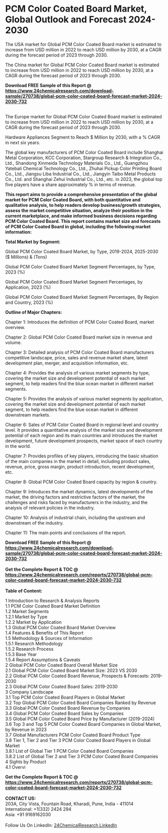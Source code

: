 <h1>PCM Color Coated Board Market, Global Outlook and Forecast 2024-2030</h1><p>The USA market for Global PCM Color Coated Board market is estimated to increase from USD million in 2022 to reach USD million by 2030, at a CAGR during the forecast period of 2023 through 2030.</p><p>
</p><p>The China market for Global PCM Color Coated Board market is estimated to increase from USD million in 2022 to reach USD million by 2030, at a CAGR during the forecast period of 2023 through 2030.</p><div><b>Download FREE Sample of this Report @ 
            <a href="https://www.24chemicalresearch.com/download-sample/270738/global-pcm-color-coated-board-forecast-market-2024-2030-732">
            https://www.24chemicalresearch.com/download-sample/270738/global-pcm-color-coated-board-forecast-market-2024-2030-732</a></b></div><br><p>
</p><p>The Europe market for Global PCM Color Coated Board market is estimated to increase from USD million in 2022 to reach USD million by 2030, at a CAGR during the forecast period of 2023 through 2030.</p><p>
Hardware Appliances Segment to Reach $ Million by 2030, with a % CAGR in next six years.</p><p>
The global key manufacturers of PCM Color Coated Board include Shanghai Metal Corporation, KCC Corporation, Stargroup Research &amp; Integration Co., Ltd., Shandong Xinmeida Technology Materials Co., Ltd., Guangzhou Yatebali Chemical Technology Co., Ltd., Zhuhai Pickup Color Printing Board Co., Ltd., Jiangsu Liba Industrial Co., Ltd., Jiangyin Taibo Metal Products Co., Ltd. and Shanghai Zehui Industrial Co., Ltd., etc. in 2023, the global top five players have a share approximately % in terms of revenue.</p><p>
<strong>This report aims to provide a comprehensive presentation of the global market for PCM Color Coated Board, with both quantitative and qualitative analysis, to help readers develop business/growth strategies, assess the market competitive situation, analyze their position in the current marketplace, and make informed business decisions regarding PCM Color Coated Board. This report contains market size and forecasts of PCM Color Coated Board in global, including the following market information:</strong></p><p>
</p><p>
<strong>Total Market by Segment:</strong></p><p>
Global PCM Color Coated Board Market, by Type, 2019-2024, 2025-2030 ($ Millions) &amp; (Tons)</p><p>
Global PCM Color Coated Board Market Segment Percentages, by Type, 2023 (%)</p><p>
</p><p>
Global PCM Color Coated Board Market Segment Percentages, by Application, 2023 (%)</p><p>
</p><p>
Global PCM Color Coated Board Market Segment Percentages, By Region and Country, 2023 (%)</p><p>
</p><p>
</p><p>
</p><p>
</p><p><strong>Outline of Major Chapters:</strong></p><p>
</p><p>Chapter 1: Introduces the definition of PCM Color Coated Board, market overview.</p><p>
Chapter 2: Global PCM Color Coated Board market size in revenue and volume.</p><p>
Chapter 3: Detailed analysis of PCM Color Coated Board manufacturers competitive landscape, price, sales and revenue market share, latest development plan, merger, and acquisition information, etc.</p><p>
Chapter 4: Provides the analysis of various market segments by type, covering the market size and development potential of each market segment, to help readers find the blue ocean market in different market segments.</p><p>
Chapter 5: Provides the analysis of various market segments by application, covering the market size and development potential of each market segment, to help readers find the blue ocean market in different downstream markets.</p><p>
Chapter 6: Sales of PCM Color Coated Board in regional level and country level. It provides a quantitative analysis of the market size and development potential of each region and its main countries and introduces the market development, future development prospects, market space of each country in the world.</p><p>
Chapter 7: Provides profiles of key players, introducing the basic situation of the main companies in the market in detail, including product sales, revenue, price, gross margin, product introduction, recent development, etc.</p><p>
Chapter 8: Global PCM Color Coated Board capacity by region &amp; country.</p><p>
Chapter 9: Introduces the market dynamics, latest developments of the market, the driving factors and restrictive factors of the market, the challenges and risks faced by manufacturers in the industry, and the analysis of relevant policies in the industry.</p><p>
Chapter 10: Analysis of industrial chain, including the upstream and downstream of the industry.</p><p>
Chapter 11: The main points and conclusions of the report.</p><div><b>Download FREE Sample of this Report @ 
            <a href="https://www.24chemicalresearch.com/download-sample/270738/global-pcm-color-coated-board-forecast-market-2024-2030-732">
            https://www.24chemicalresearch.com/download-sample/270738/global-pcm-color-coated-board-forecast-market-2024-2030-732</a></b></div><br><div><b>Get the Complete Report & TOC @ 
            <a href="https://www.24chemicalresearch.com/reports/270738/global-pcm-color-coated-board-forecast-market-2024-2030-732">
            https://www.24chemicalresearch.com/reports/270738/global-pcm-color-coated-board-forecast-market-2024-2030-732</a></b></div><br>
            <b>Table of Content:</b><p>1 Introduction to Research & Analysis Reports<br />
    1.1 PCM Color Coated Board Market Definition<br />
    1.2 Market Segments<br />
        1.2.1 Market by Type<br />
        1.2.2 Market by Application<br />
    1.3 Global PCM Color Coated Board Market Overview<br />
    1.4 Features & Benefits of This Report<br />
    1.5 Methodology & Sources of Information<br />
        1.5.1 Research Methodology<br />
        1.5.2 Research Process<br />
        1.5.3 Base Year<br />
        1.5.4 Report Assumptions & Caveats<br />
2 Global PCM Color Coated Board Overall Market Size<br />
    2.1 Global PCM Color Coated Board Market Size: 2023 VS 2030<br />
    2.2 Global PCM Color Coated Board Revenue, Prospects & Forecasts: 2019-2030<br />
    2.3 Global PCM Color Coated Board Sales: 2019-2030<br />
3 Company Landscape<br />
    3.1 Top PCM Color Coated Board Players in Global Market<br />
    3.2 Top Global PCM Color Coated Board Companies Ranked by Revenue<br />
    3.3 Global PCM Color Coated Board Revenue by Companies<br />
    3.4 Global PCM Color Coated Board Sales by Companies<br />
    3.5 Global PCM Color Coated Board Price by Manufacturer (2019-2024)<br />
    3.6 Top 3 and Top 5 PCM Color Coated Board Companies in Global Market, by Revenue in 2023<br />
    3.7 Global Manufacturers PCM Color Coated Board Product Type<br />
    3.8 Tier 1, Tier 2 and Tier 3 PCM Color Coated Board Players in Global Market<br />
        3.8.1 List of Global Tier 1 PCM Color Coated Board Companies<br />
        3.8.2 List of Global Tier 2 and Tier 3 PCM Color Coated Board Companies<br />
4 Sights by Product<br />
    4.1 Overvi</p><div><b>Get the Complete Report & TOC @ 
            <a href="https://www.24chemicalresearch.com/reports/270738/global-pcm-color-coated-board-forecast-market-2024-2030-732">
            https://www.24chemicalresearch.com/reports/270738/global-pcm-color-coated-board-forecast-market-2024-2030-732</a></b></div><br><b>CONTACT US:</b><br>
            203A, City Vista, Fountain Road, Kharadi, Pune, India - 411014<br>
            International: +1(332) 2424 294<br>
            Asia: +91 9169162030 <br><br>
            Follow Us On LinkedIn: <a href="https://www.linkedin.com/company/24chemicalresearch/">24ChemicalResearch LinkedIn</a>